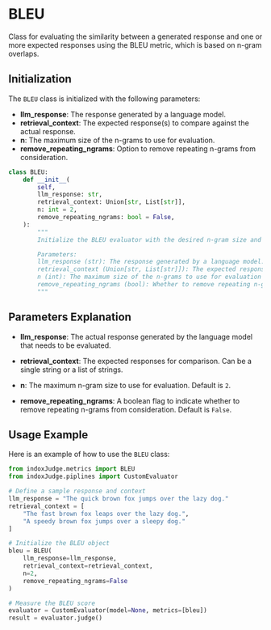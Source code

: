 # BLEU

Class for evaluating the similarity between a generated response and one or more expected responses using the BLEU metric, which is based on n-gram overlaps.

## Initialization

The `BLEU` class is initialized with the following parameters:

- **llm_response**: The response generated by a language model.
- **retrieval_context**: The expected response(s) to compare against the actual response.
- **n**: The maximum size of the n-grams to use for evaluation.
- **remove_repeating_ngrams**: Option to remove repeating n-grams from consideration.

```python
class BLEU:
    def __init__(
        self,
        llm_response: str,
        retrieval_context: Union[str, List[str]],
        n: int = 2,
        remove_repeating_ngrams: bool = False,
    ):
        """
        Initialize the BLEU evaluator with the desired n-gram size and option to remove repeating n-grams.

        Parameters:
        llm_response (str): The response generated by a language model.
        retrieval_context (Union[str, List[str]]): The expected response(s) to compare against the actual response.
        n (int): The maximum size of the n-grams to use for evaluation (default is 2).
        remove_repeating_ngrams (bool): Whether to remove repeating n-grams (default is False).
        """
```
## Parameters Explanation

- **llm_response**: The actual response generated by the language model that needs to be evaluated.

- **retrieval_context**: The expected responses for comparison. Can be a single string or a list of strings.

- **n**: The maximum n-gram size to use for evaluation. Default is `2`.

- **remove_repeating_ngrams**: A boolean flag to indicate whether to remove repeating n-grams from consideration. Default is `False`.
## Usage Example

Here is an example of how to use the `BLEU` class:

```python
from indoxJudge.metrics import BLEU
from indoxJudge.piplines import CustomEvaluator

# Define a sample response and context
llm_response = "The quick brown fox jumps over the lazy dog."
retrieval_context = [
    "The fast brown fox leaps over the lazy dog.",
    "A speedy brown fox jumps over a sleepy dog."
]

# Initialize the BLEU object
bleu = BLEU(
    llm_response=llm_response,
    retrieval_context=retrieval_context,
    n=2,
    remove_repeating_ngrams=False
)

# Measure the BLEU score
evaluator = CustomEvaluator(model=None, metrics=[bleu])
result = evaluator.judge()
```